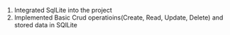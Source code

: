 1. Integrated SqlLite into the project
2. Implemented Basic Crud operatioins(Create, Read, Update, Delete) and stored data in SQlLite

